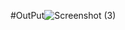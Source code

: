 #OutPut![Screenshot (3)](https://github.com/Munmun786/TaskManager/assets/114413913/8157f8ab-db7e-4785-9148-c270f7004ba1)
